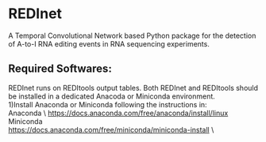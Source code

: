 # REDInet
A Temporal Convolutional Network based Python package for the detection of A-to-I RNA editing events in RNA sequencing experiments.

## **Required Softwares**:
REDInet runs on REDItools output tables. Both REDInet and REDItools should be installed in a dedicated Anacoda or Miniconda environment.  
1)Install Anaconda or Miniconda following the instructions in: \
Anaconda \ 
            https://docs.anaconda.com/free/anaconda/install/linux \
Miniconda \
            https://docs.anaconda.com/free/miniconda/miniconda-install \
 
